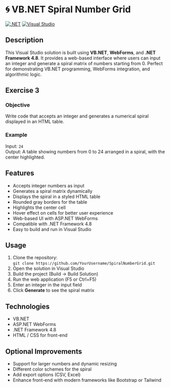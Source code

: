 ﻿# 🌀 VB.NET Spiral Number Grid
[![.NET](https://img.shields.io/badge/.NET-4.8-blue)](https://dotnet.microsoft.com/)
[![Visual Studio](https://img.shields.io/badge/Visual%20Studio-Ready-brightgreen)](https://visualstudio.microsoft.com/)

## Description
This Visual Studio solution is built using **VB.NET**, **WebForms**, and **.NET Framework 4.8**. It provides a web-based interface where users can input an integer and generate a spiral matrix of numbers starting from 0. Perfect for demonstrating VB.NET programming, WebForms integration, and algorithmic logic.

## Exercise 3
### Objective
Write code that accepts an integer and generates a numerical spiral displayed in an HTML table.

### Example
Input: `24`  
Output: A table showing numbers from 0 to 24 arranged in a spiral, with the center highlighted.

## Features
- Accepts integer numbers as input
- Generates a spiral matrix dynamically
- Displays the spiral in a styled HTML table
- Rounded gray borders for the table
- Highlights the center cell
- Hover effect on cells for better user experience
- Web-based UI with ASP.NET WebForms
- Compatible with .NET Framework 4.8
- Easy to build and run in Visual Studio

## Usage
1. Clone the repository:  
   `git clone https://github.com/YourUsername/SpiralNumberGrid.git`
2. Open the solution in Visual Studio
3. Build the project (Build -> Build Solution)
4. Run the web application (F5 or Ctrl+F5)
5. Enter an integer in the input field
6. Click **Generate** to see the spiral matrix

## Technologies
- VB.NET
- ASP.NET WebForms
- .NET Framework 4.8
- HTML / CSS for front-end

## Optional Improvements
- Support for larger numbers and dynamic resizing
- Different color schemes for the spiral
- Add export options (CSV, Excel)
- Enhance front-end with modern frameworks like Bootstrap or Tailwind
